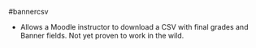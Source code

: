 #bannercsv
- Allows a Moodle instructor to download a CSV with final grades and Banner fields.  Not yet proven to work in the wild. 
